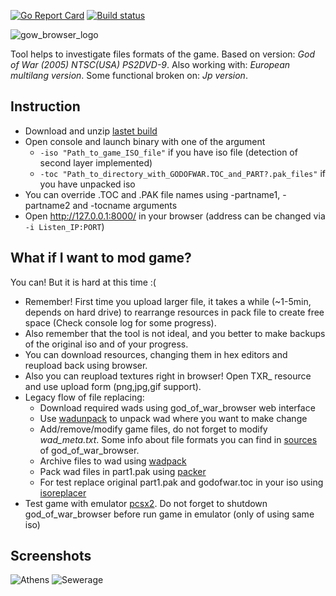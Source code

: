 [![Go Report Card](https://goreportcard.com/badge/github.com/mogaika/god_of_war_browser)](https://goreportcard.com/report/github.com/mogaika/god_of_war_browser)
[![Build status](https://ci.appveyor.com/api/projects/status/n4w8rkn30sl6oqbp?svg=true)](https://ci.appveyor.com/project/mogaika/god-of-war-browser/build/artifacts)

![gow_browser_logo](https://user-images.githubusercontent.com/3680954/28489831-6ec1c660-6edd-11e7-9b08-7c79b20196d8.png)

Tool helps to investigate files formats of the game.
Based on version: *God of War (2005)  NTSC(USA)  PS2DVD-9*.
Also working with: *European multilang version*.
Some functional broken on: *Jp version*.

## Instruction
- Download and unzip [lastet build](https://ci.appveyor.com/project/mogaika/god-of-war-browser/build/artifacts)
- Open console and launch binary with one of the argument
  - ```-iso "Path_to_game_ISO_file"``` if you have iso file (detection of second layer implemented)
  - ```-toc "Path_to_directory_with_GODOFWAR.TOC_and_PART?.pak_files"``` if you have unpacked iso
- You can override .TOC and .PAK file names using -partname1, -partname2 and -tocname arguments
- Open http://127.0.0.1:8000/ in your browser (address can be changed via ```-i Listen_IP:PORT```)

## What if I want to mod game?
You can! But it is hard at this time :(
- Remember! First time you upload larger file, it takes a while (~1-5min, depends on hard drive) to rearrange resources in pack file to create free space (Check console log for some progress).
- Also remember that the tool is not ideal, and you better to make backups of the original iso and of your progress.
- You can download resources, changing them in hex editors and reupload back using browser.
- Also you can reupload textures right in browser! Open TXR_ resource and use upload form (png,jpg,gif support).
- Legacy flow of file replacing:
  - Download required wads using god_of_war_browser web interface
  - Use [wadunpack](https://github.com/mogaika/god_of_war_browser/tree/master/tools/wadunpack) to unpack wad where you want to make change
  - Add/remove/modify game files, do not forget to modify *wad_meta.txt*. Some info about file formats you can find in [sources](https://github.com/mogaika/god_of_war_browser/tree/master/pack/wad) of god_of_war_browser.
  - Archive files to wad using [wadpack](https://github.com/mogaika/god_of_war_browser/tree/master/tools/wadpack)
  - Pack wad files in part1.pak using [packer](https://github.com/mogaika/god_of_war_browser/tree/master/tools/packer)
  - For test replace original part1.pak and godofwar.toc in your iso using [isoreplacer](https://github.com/mogaika/god_of_war_browser/tree/master/tools/isoreplacer)
- Test game with emulator [pcsx2](https://github.com/PCSX2/pcsx2). Do not forget to shutdown god_of_war_browser before run game in emulator (only of using same iso)

## Screenshots
![Athens](https://user-images.githubusercontent.com/3680954/28489832-6ec6697c-6edd-11e7-8ead-ed37e3870b15.png)
![Sewerage](https://user-images.githubusercontent.com/3680954/28489833-6ecbfc5c-6edd-11e7-9d63-1ca0b060ddec.png)


